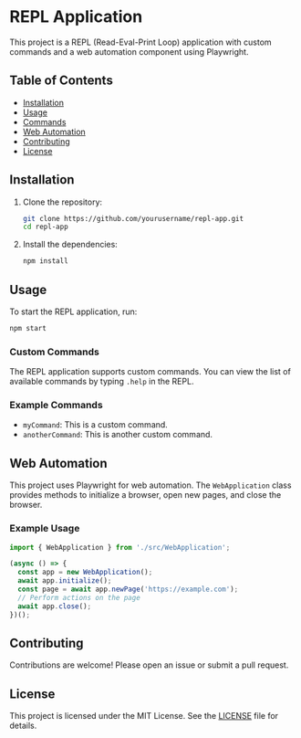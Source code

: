 # REPL Application

This project is a REPL (Read-Eval-Print Loop) application with custom commands and a web automation component using Playwright.

## Table of Contents

- [Installation](#installation)
- [Usage](#usage)
- [Commands](#commands)
- [Web Automation](#web-automation)
- [Contributing](#contributing)
- [License](#license)

## Installation

1. Clone the repository:
    ```sh
    git clone https://github.com/yourusername/repl-app.git
    cd repl-app
    ```

2. Install the dependencies:
    ```sh
    npm install
    ```

## Usage

To start the REPL application, run:
```sh
npm start
```

### Custom Commands

The REPL application supports custom commands. You can view the list of available commands by typing `.help` in the REPL.

### Example Commands

- `myCommand`: This is a custom command.
- `anotherCommand`: This is another custom command.

## Web Automation

This project uses Playwright for web automation. The `WebApplication` class provides methods to initialize a browser, open new pages, and close the browser.

### Example Usage

```typescript
import { WebApplication } from './src/WebApplication';

(async () => {
  const app = new WebApplication();
  await app.initialize();
  const page = await app.newPage('https://example.com');
  // Perform actions on the page
  await app.close();
})();
```

## Contributing

Contributions are welcome! Please open an issue or submit a pull request.

## License

This project is licensed under the MIT License. See the [LICENSE](LICENSE) file for details.